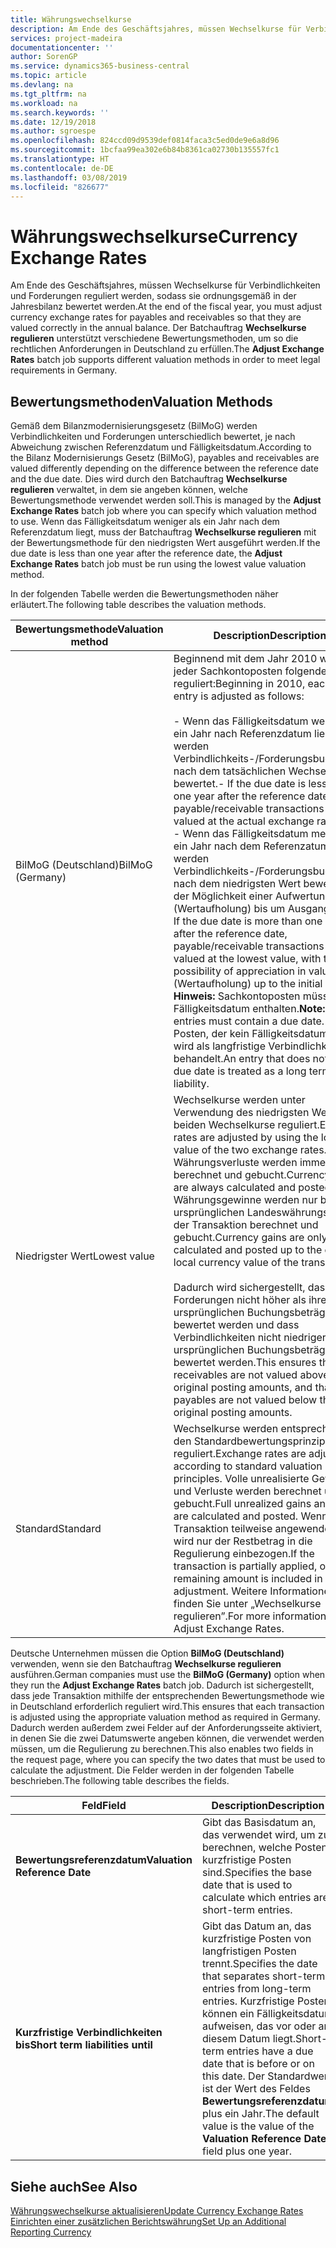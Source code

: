 ```yaml
---
title: Währungswechselkurse
description: Am Ende des Geschäftsjahres, müssen Wechselkurse für Verbindlichkeiten und Forderungen reguliert werden, sodass sie ordnungsgemäß in der Jahresbilanz bewertet werden. Der Batchauftrag **Wechselkurse regulieren** unterstützt verschiedene Bewertungsmethoden, um so die rechtlichen Anforderungen in Deutschland zu erfüllen.
services: project-madeira
documentationcenter: ''
author: SorenGP
ms.service: dynamics365-business-central
ms.topic: article
ms.devlang: na
ms.tgt_pltfrm: na
ms.workload: na
ms.search.keywords: ''
ms.date: 12/19/2018
ms.author: sgroespe
ms.openlocfilehash: 824ccd09d9539def0814faca3c5ed0de9e6a8d96
ms.sourcegitcommit: 1bcfaa99ea302e6b84b8361ca02730b135557fc1
ms.translationtype: HT
ms.contentlocale: de-DE
ms.lasthandoff: 03/08/2019
ms.locfileid: "826677"
---
```

# <a name="currency-exchange-rates"></a><span data-ttu-id="b34d0-104">Währungswechselkurse</span><span class="sxs-lookup"><span data-stu-id="b34d0-104">Currency Exchange Rates</span></span>
<span data-ttu-id="b34d0-105">Am Ende des Geschäftsjahres, müssen Wechselkurse für Verbindlichkeiten und Forderungen reguliert werden, sodass sie ordnungsgemäß in der Jahresbilanz bewertet werden.</span><span class="sxs-lookup"><span data-stu-id="b34d0-105">At the end of the fiscal year, you must adjust currency exchange rates for payables and receivables so that they are valued correctly in the annual balance.</span></span> <span data-ttu-id="b34d0-106">Der Batchauftrag **Wechselkurse regulieren** unterstützt verschiedene Bewertungsmethoden, um so die rechtlichen Anforderungen in Deutschland zu erfüllen.</span><span class="sxs-lookup"><span data-stu-id="b34d0-106">The **Adjust Exchange Rates** batch job supports different valuation methods in order to meet legal requirements in Germany.</span></span>  

## <a name="valuation-methods"></a><span data-ttu-id="b34d0-107">Bewertungsmethoden</span><span class="sxs-lookup"><span data-stu-id="b34d0-107">Valuation Methods</span></span>  
<span data-ttu-id="b34d0-108">Gemäß dem Bilanzmodernisierungsgesetz (BilMoG) werden Verbindlichkeiten und Forderungen unterschiedlich bewertet, je nach Abweichung zwischen Referenzdatum und Fälligkeitsdatum.</span><span class="sxs-lookup"><span data-stu-id="b34d0-108">According to the Bilanz Modernisierungs Gesetz (BilMoG), payables and receivables are valued differently depending on the difference between the reference date and the due date.</span></span> <span data-ttu-id="b34d0-109">Dies wird durch den Batchauftrag **Wechselkurse regulieren** verwaltet, in dem sie angeben können, welche Bewertungsmethode verwendet werden soll.</span><span class="sxs-lookup"><span data-stu-id="b34d0-109">This is managed by the **Adjust Exchange Rates** batch job where you can specify which valuation method to use.</span></span> <span data-ttu-id="b34d0-110">Wenn das Fälligkeitsdatum weniger als ein Jahr nach dem Referenzdatum liegt, muss der Batchauftrag **Wechselkurse regulieren** mit der Bewertungsmethode für den niedrigsten Wert ausgeführt werden.</span><span class="sxs-lookup"><span data-stu-id="b34d0-110">If the due date is less than one year after the reference date, the **Adjust Exchange Rates** batch job must be run using the lowest value valuation method.</span></span>  

<span data-ttu-id="b34d0-111">In der folgenden Tabelle werden die Bewertungsmethoden näher erläutert.</span><span class="sxs-lookup"><span data-stu-id="b34d0-111">The following table describes the valuation methods.</span></span>  

|<span data-ttu-id="b34d0-112">Bewertungsmethode</span><span class="sxs-lookup"><span data-stu-id="b34d0-112">Valuation method</span></span>|<span data-ttu-id="b34d0-113">Description</span><span class="sxs-lookup"><span data-stu-id="b34d0-113">Description</span></span>|  
|----------------------|---------------------------------------|  
|<span data-ttu-id="b34d0-114">BilMoG (Deutschland)</span><span class="sxs-lookup"><span data-stu-id="b34d0-114">BilMoG (Germany)</span></span>|<span data-ttu-id="b34d0-115">Beginnend mit dem Jahr 2010 wird jeder Sachkontoposten folgendermaßen reguliert:</span><span class="sxs-lookup"><span data-stu-id="b34d0-115">Beginning in 2010, each ledger entry is adjusted as follows:</span></span><br /><br /> <span data-ttu-id="b34d0-116">-   Wenn das Fälligkeitsdatum weniger als ein Jahr nach Referenzdatum liegt, werden Verbindlichkeits-/Forderungsbuchungen nach dem tatsächlichen Wechselkurs bewertet.</span><span class="sxs-lookup"><span data-stu-id="b34d0-116">-   If the due date is less than one year after the reference date, payable/receivable transactions are valued at the actual exchange rate.</span></span><br /><span data-ttu-id="b34d0-117">-   Wenn das Fälligkeitsdatum mehr als ein Jahr nach dem Referenzatum liegt, werden Verbindlichkeits-/Forderungsbuchungen nach dem niedrigsten Wert bewertet, mit der Möglichkeit einer Aufwertung (Wertaufholung) bis um Ausgangswert.</span><span class="sxs-lookup"><span data-stu-id="b34d0-117">-   If the due date is more than one year after the reference date, payable/receivable transactions are valued at the lowest value, with the possibility of appreciation in value (Wertaufholung) up to the initial value.</span></span> <span data-ttu-id="b34d0-118">**Hinweis:**  Sachkontoposten müssen ein Fälligkeitsdatum enthalten.</span><span class="sxs-lookup"><span data-stu-id="b34d0-118">**Note:**  Ledger entries must contain a due date.</span></span> <span data-ttu-id="b34d0-119">Ein Posten, der kein Fälligkeitsdatum hat, wird als langfristige Verbindlichkeit behandelt.</span><span class="sxs-lookup"><span data-stu-id="b34d0-119">An entry that does not have a due date is treated as a long term liability.</span></span>|  
|<span data-ttu-id="b34d0-120">Niedrigster Wert</span><span class="sxs-lookup"><span data-stu-id="b34d0-120">Lowest value</span></span>|<span data-ttu-id="b34d0-121">Wechselkurse werden unter Verwendung des niedrigsten Wertes der beiden Wechselkurse reguliert.</span><span class="sxs-lookup"><span data-stu-id="b34d0-121">Exchange rates are adjusted by using the lowest value of the two exchange rates.</span></span> <span data-ttu-id="b34d0-122">Währungsverluste werden immer berechnet und gebucht.</span><span class="sxs-lookup"><span data-stu-id="b34d0-122">Currency losses are always calculated and posted.</span></span> <span data-ttu-id="b34d0-123">Währungsgewinne werden nur bis zum ursprünglichen Landeswährungswert der Transaktion berechnet und gebucht.</span><span class="sxs-lookup"><span data-stu-id="b34d0-123">Currency gains are only calculated and posted up to the original local currency value of the transaction.</span></span><br /><br /> <span data-ttu-id="b34d0-124">Dadurch wird sichergestellt, dass Forderungen nicht höher als ihre ursprünglichen Buchungsbeträge bewertet werden und dass Verbindlichkeiten nicht niedriger als ihre ursprünglichen Buchungsbeträge bewertet werden.</span><span class="sxs-lookup"><span data-stu-id="b34d0-124">This ensures that receivables are not valued above their original posting amounts, and that payables are not valued below their original posting amounts.</span></span>|  
|<span data-ttu-id="b34d0-125">Standard</span><span class="sxs-lookup"><span data-stu-id="b34d0-125">Standard</span></span>|<span data-ttu-id="b34d0-126">Wechselkurse werden entsprechend den Standardbewertungsprinzipien reguliert.</span><span class="sxs-lookup"><span data-stu-id="b34d0-126">Exchange rates are adjusted according to standard valuation principles.</span></span> <span data-ttu-id="b34d0-127">Volle unrealisierte Gewinne und Verluste werden berechnet und gebucht.</span><span class="sxs-lookup"><span data-stu-id="b34d0-127">Full unrealized gains and losses are calculated and posted.</span></span> <span data-ttu-id="b34d0-128">Wenn die Transaktion teilweise angewendet wird, wird nur der Restbetrag in die Regulierung einbezogen.</span><span class="sxs-lookup"><span data-stu-id="b34d0-128">If the transaction is partially applied, only the remaining amount is included in the adjustment.</span></span> <span data-ttu-id="b34d0-129">Weitere Informationen finden Sie unter „Wechselkurse regulieren”.</span><span class="sxs-lookup"><span data-stu-id="b34d0-129">For more information, see Adjust Exchange Rates.</span></span>|  

<span data-ttu-id="b34d0-130">Deutsche Unternehmen müssen die Option **BilMoG (Deutschland)** verwenden, wenn sie den Batchauftrag **Wechselkurse regulieren** ausführen.</span><span class="sxs-lookup"><span data-stu-id="b34d0-130">German companies must use the **BilMoG (Germany)** option when they run the **Adjust Exchange Rates** batch job.</span></span> <span data-ttu-id="b34d0-131">Dadurch ist sichergestellt, dass jede Transaktion mithilfe der entsprechenden Bewertungsmethode wie in Deutschland erforderlich reguliert wird.</span><span class="sxs-lookup"><span data-stu-id="b34d0-131">This ensures that each transaction is adjusted using the appropriate valuation method as required in Germany.</span></span> <span data-ttu-id="b34d0-132">Dadurch werden außerdem zwei Felder auf der Anforderungsseite aktiviert, in denen Sie die zwei Datumswerte angeben können, die verwendet werden müssen, um die Regulierung zu berechnen.</span><span class="sxs-lookup"><span data-stu-id="b34d0-132">This also enables two fields in the request page, where you can specify the two dates that must be used to calculate the adjustment.</span></span> <span data-ttu-id="b34d0-133">Die Felder werden in der folgenden Tabelle beschrieben.</span><span class="sxs-lookup"><span data-stu-id="b34d0-133">The following table describes the fields.</span></span>  

|<span data-ttu-id="b34d0-134">Feld</span><span class="sxs-lookup"><span data-stu-id="b34d0-134">Field</span></span>|<span data-ttu-id="b34d0-135">Description</span><span class="sxs-lookup"><span data-stu-id="b34d0-135">Description</span></span>|  
|---------------------------------|---------------------------------------|  
|<span data-ttu-id="b34d0-136">**Bewertungsreferenzdatum**</span><span class="sxs-lookup"><span data-stu-id="b34d0-136">**Valuation Reference Date**</span></span>|<span data-ttu-id="b34d0-137">Gibt das Basisdatum an, das verwendet wird, um zu berechnen, welche Posten kurzfristige Posten sind.</span><span class="sxs-lookup"><span data-stu-id="b34d0-137">Specifies the base date that is used to calculate which entries are short-term entries.</span></span>|  
|<span data-ttu-id="b34d0-138">**Kurzfristige Verbindlichkeiten bis**</span><span class="sxs-lookup"><span data-stu-id="b34d0-138">**Short term liabilities until**</span></span>|<span data-ttu-id="b34d0-139">Gibt das Datum an, das kurzfristige Posten von langfristigen Posten trennt.</span><span class="sxs-lookup"><span data-stu-id="b34d0-139">Specifies the date that separates short-term entries from long-term entries.</span></span> <span data-ttu-id="b34d0-140">Kurzfristige Posten können ein Fälligkeitsdatum aufweisen, das vor oder an diesem Datum liegt.</span><span class="sxs-lookup"><span data-stu-id="b34d0-140">Short-term entries have a due date that is before or on this date.</span></span> <span data-ttu-id="b34d0-141">Der Standardwert ist der Wert des Feldes **Bewertungsreferenzdatum** plus ein Jahr.</span><span class="sxs-lookup"><span data-stu-id="b34d0-141">The default value is the value of the **Valuation Reference Date** field plus one year.</span></span>|  

## <a name="see-also"></a><span data-ttu-id="b34d0-142">Siehe auch</span><span class="sxs-lookup"><span data-stu-id="b34d0-142">See Also</span></span>  
[<span data-ttu-id="b34d0-143">Währungswechselkurse aktualisieren</span><span class="sxs-lookup"><span data-stu-id="b34d0-143">Update Currency Exchange Rates</span></span>](../../finance-how-update-currencies.md)  
[<span data-ttu-id="b34d0-144">Einrichten einer zusätzlichen Berichtswährung</span><span class="sxs-lookup"><span data-stu-id="b34d0-144">Set Up an Additional Reporting Currency</span></span>](../../finance-how-setup-additional-currencies.md)
